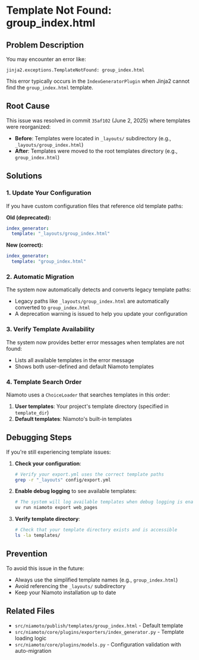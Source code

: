 # Template Not Found: group_index.html

## Problem Description

You may encounter an error like:
```
jinja2.exceptions.TemplateNotFound: group_index.html
```

This error typically occurs in the `IndexGeneratorPlugin` when Jinja2 cannot find the `group_index.html` template.

## Root Cause

This issue was resolved in commit `35af102` (June 2, 2025) where templates were reorganized:
- **Before**: Templates were located in `_layouts/` subdirectory (e.g., `_layouts/group_index.html`)
- **After**: Templates were moved to the root templates directory (e.g., `group_index.html`)

## Solutions

### 1. Update Your Configuration

If you have custom configuration files that reference old template paths:

**Old (deprecated):**
```yaml
index_generator:
  template: "_layouts/group_index.html"
```

**New (correct):**
```yaml
index_generator:
  template: "group_index.html"
```

### 2. Automatic Migration

The system now automatically detects and converts legacy template paths:
- Legacy paths like `_layouts/group_index.html` are automatically converted to `group_index.html`
- A deprecation warning is issued to help you update your configuration

### 3. Verify Template Availability

The system now provides better error messages when templates are not found:
- Lists all available templates in the error message
- Shows both user-defined and default Niamoto templates

### 4. Template Search Order

Niamoto uses a `ChoiceLoader` that searches templates in this order:
1. **User templates**: Your project's template directory (specified in `template_dir`)
2. **Default templates**: Niamoto's built-in templates

## Debugging Steps

If you're still experiencing template issues:

1. **Check your configuration**:
   ```bash
   # Verify your export.yml uses the correct template paths
   grep -r "_layouts" config/export.yml
   ```

2. **Enable debug logging** to see available templates:
   ```bash
   # The system will log available templates when debug logging is enabled
   uv run niamoto export web_pages
   ```

3. **Verify template directory**:
   ```bash
   # Check that your template directory exists and is accessible
   ls -la templates/
   ```

## Prevention

To avoid this issue in the future:
- Always use the simplified template names (e.g., `group_index.html`)
- Avoid referencing the `_layouts/` subdirectory
- Keep your Niamoto installation up to date

## Related Files

- `src/niamoto/publish/templates/group_index.html` - Default template
- `src/niamoto/core/plugins/exporters/index_generator.py` - Template loading logic
- `src/niamoto/core/plugins/models.py` - Configuration validation with auto-migration
